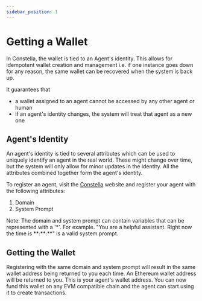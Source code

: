 ```yaml
---
sidebar_position: 1
---
```


# Getting a Wallet

In Constella, the wallet is tied to an Agent's identity. This allows for idempotent wallet creation and management i.e. if one instance goes down for any reason, the same wallet can be recovered when the system is back up. 

It guarantees that

- a wallet assigned to an agent cannot be accessed by any other agent or human
- if an agent's identity changes, the system will treat that agent as a new one

## Agent's Identity

An agent's identity is tied to several attributes which can be used to uniquely identify an agent in the real world. These might change over time, but the system will only allow for minor updates in the identity. All the attributes combined together form the agent's identity.

To register an agent, visit the [Constella](https://constella.one) website and register your agent with the following attributes:

1. Domain
2. System Prompt

Note: The domain and system prompt can contain variables that can be represented with a '\*'.
For example. "You are a helpful assistant. Right now the time is  \*\*:\*\*:\*\*" is a valid system prompt.

## Getting the Wallet

Registering with the same domain and system prompt will result in the same wallet address being returned to you each time. An Ethereum wallet address will be returned to you. This is your agent's wallet address. You can now fund this wallet on any EVM compatible chain and the agent can start using it to create transactions.